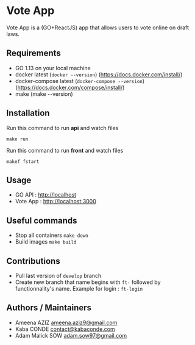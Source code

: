 # Vote App

Vote App is a (GO+ReactJS) app that allows users to vote online on draft laws.

## Requirements
- GO 1.13 on your local machine
- docker latest (`docker --version`) (https://docs.docker.com/install/)
- docker-compose latest (`docker-compose --version`) (https://docs.docker.com/compose/install/)
- make (make --version)

## Installation

Run this command to run **api** and watch files

```
make run
```

Run this command to run **front** and watch files

```
makef fstart
```

## Usage

- GO API : [http://localhost](http://localhost)
- Vote App : [http://localhost:3000](http://localhost:3000)

## Useful commands

- Stop all containers `make down`
- Build images `make build`

## Contributions
- Pull last version of `develop` branch
- Create new branch that name begins with `ft-` followed by functionnality's name. Example for login : `ft-login`

## Authors / Maintainers
- Ameena AZIZ <ameena.aziz9@gmail.com>
- Kaba CONDE <contact@kabaconde.com>
- Adam Malick SOW <adam.sow97@gmail.com>
